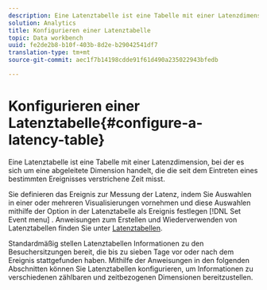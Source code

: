 ```yaml
---
description: Eine Latenztabelle ist eine Tabelle mit einer Latenzdimension, bei der es sich um eine abgeleitete Dimension handelt, die die seit dem Eintreten eines bestimmten Ereignisses verstrichene Zeit misst.
solution: Analytics
title: Konfigurieren einer Latenztabelle
topic: Data workbench
uuid: fe2de2b8-b10f-403b-8d2e-b29042541df7
translation-type: tm+mt
source-git-commit: aec1f7b14198cdde91f61d490a235022943bfedb

---
```



# Konfigurieren einer Latenztabelle{#configure-a-latency-table}

Eine Latenztabelle ist eine Tabelle mit einer Latenzdimension, bei der es sich um eine abgeleitete Dimension handelt, die die seit dem Eintreten eines bestimmten Ereignisses verstrichene Zeit misst.

Sie definieren das Ereignis zur Messung der Latenz, indem Sie Auswahlen in einer oder mehreren Visualisierungen vornehmen und diese Auswahlen mithilfe der Option in der Latenztabelle als Ereignis festlegen [!DNL Set Event menu] . Anweisungen zum Erstellen und Wiederverwenden von Latenztabellen finden Sie unter [Latenztabellen](../../../../home/c-get-started/c-analysis-vis/c-lat-tbls.md#concept-7c7339e257ff4727afdda8e692bbba44).

Standardmäßig stellen Latenztabellen Informationen zu den Besuchersitzungen bereit, die bis zu sieben Tage vor oder nach dem Ereignis stattgefunden haben. Mithilfe der Anweisungen in den folgenden Abschnitten können Sie Latenztabellen konfigurieren, um Informationen zu verschiedenen zählbaren und zeitbezogenen Dimensionen bereitzustellen.
